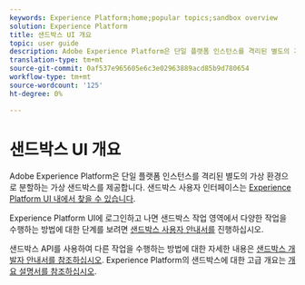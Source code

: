 ```yaml
---
keywords: Experience Platform;home;popular topics;sandbox overview
solution: Experience Platform
title: 샌드박스 UI 개요
topic: user guide
description: Adobe Experience Platform은 단일 플랫폼 인스턴스를 격리된 별도의 가상 환경으로 분할하는 가상 샌드박스를 제공합니다. 샌드박스 사용자 인터페이스는 Experience Platform UI 내에서 찾을 수 있습니다.
translation-type: tm+mt
source-git-commit: 0af537e965605e6c3e02963889acd85b9d780654
workflow-type: tm+mt
source-wordcount: '125'
ht-degree: 0%

---
```



# 샌드박스 UI 개요


Adobe Experience Platform은 단일 플랫폼 인스턴스를 격리된 별도의 가상 환경으로 분할하는 가상 샌드박스를 제공합니다. 샌드박스 사용자 인터페이스는 [Experience Platform UI 내에서 찾을 수 있습니다](https://platform.adobe.com).

Experience Platform UI에 로그인하고 나면 샌드박스 작업 영역에서 다양한 작업을 수행하는 방법에 대한 단계를 보려면 [샌드박스 사용자 안내서를](user-guide.md) 진행하십시오.

샌드박스 API를 사용하여 다른 작업을 수행하는 방법에 대한 자세한 내용은 [샌드박스 개발자 안내서를 참조하십시오](../api/getting-started.md). Experience Platform의 샌드박스에 대한 고급 개요는 [개요 설명서를 참조하십시오](../home.md).

